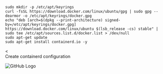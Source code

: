 


<div class="snippet-clipboard-content notranslate position-relative overflow-auto"><pre class="notranslate"><code>sudo mkdir -p /etc/apt/keyrings
curl -fsSL https://download.docker.com/linux/ubuntu/gpg | sudo gpg --dearmor -o /etc/apt/keyrings/docker.gpg
echo "deb [arch=$(dpkg --print-architecture) signed-by=/etc/apt/keyrings/docker.gpg] https://download.docker.com/linux/ubuntu $(lsb_release -cs) stable" | sudo tee /etc/apt/sources.list.d/docker.list &gt; /dev/null
sudo apt-get update
sudo apt-get install containerd.io -y
</code></pre><
    </clipboard-copy>
  </div></div>
Create containerd configuration

![GitHub Logo](https://github.com/favicon.ico)

